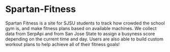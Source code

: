 # Spartan-Fitness
Spartan Fitness is a site for SJSU students to track how crowded the school gym is, and make fitness plans based on available machines. 
We collect data from SerpApi and from San Jose State to assign a busyness score depending on the current time and day.
Users are also able to build custom workout plans to help achieve all of their fitness goals!
